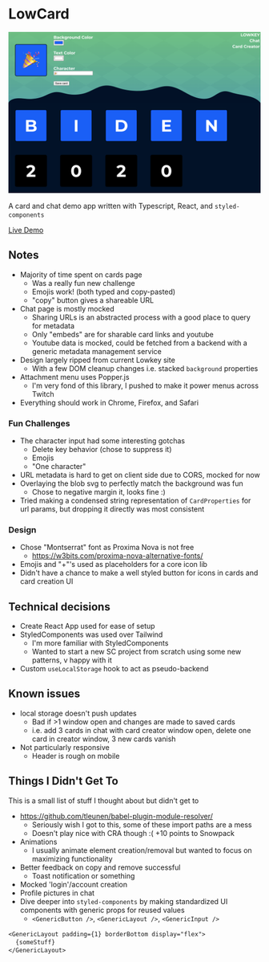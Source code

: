 # LowCard

![screenshot](/readme-assets/screenshot.png)

A card and chat demo app written with Typescript, React, and `styled-components`

[Live Demo](https://lowcard.netlify.app/)

## Notes

- Majority of time spent on cards page
  - Was a really fun new challenge
  - Emojis work! (both typed and copy-pasted)
  - "copy" button gives a shareable URL
- Chat page is mostly mocked
  - Sharing URLs is an abstracted process with a good place to query for metadata
  - Only "embeds" are for sharable card links and youtube
  - Youtube data is mocked, could be fetched from a backend with a generic metadata management service
- Design largely ripped from current Lowkey site
  - With a few DOM cleanup changes i.e. stacked `background` properties
- Attachment menu uses Popper.js
  - I'm very fond of this library, I pushed to make it power menus across Twitch
- Everything should work in Chrome, Firefox, and Safari

### Fun Challenges

- The character input had some interesting gotchas
  - Delete key behavior (chose to suppress it)
  - Emojis
  - "One character"
- URL metadata is hard to get on client side due to CORS, mocked for now
- Overlaying the blob svg to perfectly match the background was fun
  - Chose to negative margin it, looks fine :)
- Tried making a condensed string representation of `CardProperties` for url params, but dropping it directly was most consistent

### Design

- Chose "Montserrat" font as Proxima Nova is not free
  - https://w3bits.com/proxima-nova-alternative-fonts/
- Emojis and "+"'s used as placeholders for a core icon lib
- Didn't have a chance to make a well styled button for icons in cards and card creation UI

## Technical decisions

- Create React App used for ease of setup
- StyledComponents was used over Tailwind
  - I'm more familiar with StyledComponents
  - Wanted to start a new SC project from scratch using some new patterns, v happy with it
- Custom `useLocalStorage` hook to act as pseudo-backend

## Known issues

- local storage doesn't push updates
  - Bad if >1 window open and changes are made to saved cards
  - i.e. add 3 cards in chat with card creator window open, delete one card in creator window, 3 new cards vanish
- Not particularly responsive
  - Header is rough on mobile

## Things I Didn't Get To

This is a small list of stuff I thought about but didn't get to

- https://github.com/tleunen/babel-plugin-module-resolver/
  - Seriously wish I got to this, some of these import paths are a mess
  - Doesn't play nice with CRA though :( +10 points to Snowpack
- Animations
  - I usually animate element creation/removal but wanted to focus on maximizing functionality
- Better feedback on copy and remove successful
  - Toast notification or something
- Mocked 'login'/account creation
- Profile pictures in chat
- Dive deeper into `styled-components` by making standardized UI components with generic props for reused values
  - `<GenericButton />`, `<GenericLayout />`, `<GenericInput />`

```tsx
<GenericLayout padding={1} borderBottom display="flex">
  {someStuff}
</GenericLayout>
```
